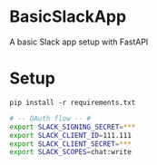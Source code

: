 # BasicSlackApp
A basic Slack app setup with FastAPI

# Setup
`pip install -r requirements.txt`

```.bash
# -- OAuth flow -- #
export SLACK_SIGNING_SECRET=***
export SLACK_CLIENT_ID=111.111
export SLACK_CLIENT_SECRET=***
export SLACK_SCOPES=chat:write
```
